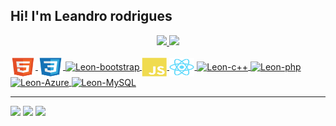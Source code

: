 ## Hi! I'm Leandro rodrigues

<div align="center">
    <a href="https://github.com/LeandroBRodrigues">
    <img height="250em" src="https://github-readme-stats.vercel.app/api?username=LeandroBRodrigues&show_icons=true&theme=tokyonight&include_all_commits=true&count_private=true">
    <img height="250em" src="https://github-readme-stats.vercel.app/api/top-langs/?username=LeandroBRodrigues&theme=tokyonight">
</div>
    </div>
  <div align="left">
    </br>
    <img align="center" alt="leon-HTML" height="30" width="40" src="https://raw.githubusercontent.com/devicons/devicon/master/icons/html5/html5-original.svg">
    <img align="center" alt="Leon-CSS" height="30" width="40" src="https://raw.githubusercontent.com/devicons/devicon/master/icons/css3/css3-original.svg">
    <img align="center" alt="Leon-bootstrap" height="30" width="40" src="https://cdn.jsdelivr.net/gh/devicons/devicon/icons/bootstrap/bootstrap-original.svg">
    <img align="center" alt="Leon-Js" height="30" width="40" src="https://raw.githubusercontent.com/devicons/devicon/master/icons/javascript/javascript-plain.svg">
    <img align="center" alt="Leon-React" height="30" width="40" src="https://raw.githubusercontent.com/devicons/devicon/master/icons/react/react-original.svg">
    <img align="center" alt="Leon-c++" height="30" width="40" src="https://cdn.jsdelivr.net/gh/devicons/devicon/icons/cplusplus/cplusplus-original.svg">
    <img align="center" alt="Leon-php" height="30" width="40" src="https://cdn.jsdelivr.net/gh/devicons/devicon/icons/php/php-original.svg">
    <img align="center" alt="Leon-Azure" height="30" width="40" src="https://img.icons8.com/fluency/344/azure-1.png">
    <img align="center" alt="Leon-MySQL" height="30" width="40" src="https://icongr.am/devicon/mysql-original-wordmark.svg?size=69&color=currentColor">
</div>
  <hr>
 <div>
     <a href="https://www.instagram.com/_leandro._.rodrigues_/" target="_blank"><img src="https://img.shields.io/badge/-Instagram-%23E4405F?style=for-the-badge&logo=instagram&logoColor=white" target="_blank"></a>
     <a href="https://www.linkedin.com/in/takiharatakashi/" target="_blank"><img src="https://img.shields.io/badge/-LinkedIn-%230077B5?style=for-the-badge&logo=linkedin&logoColor=white" target="_blank"></a>
    <a href="https://www.deviantart.com/leandrobrodrigues" target="_blank"><img src="https://img.icons8.com/color/30/000000/devianart.png"></a>
 </div>

